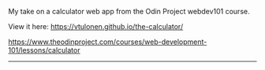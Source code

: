 My take on a calculator web app from the Odin Project webdev101 course.

View it here: https://vtulonen.github.io/the-calculator/

https://www.theodinproject.com/courses/web-development-101/lessons/calculator

*****************************************************************************
